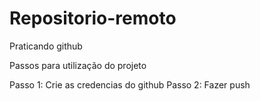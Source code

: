 # Repositorio-remoto
Praticando github

Passos para utilização do projeto 

Passo 1: Crie as credencias do github
Passo 2: Fazer push
